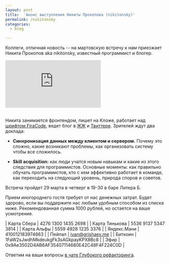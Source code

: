 ```yaml
---
layout: post
title:  'Анонс выступления Никиты Прокопова (nikitonsky)'
permalink: /nikitonsky
categories:
  - blog

---
```


[font]:https://github.com/tonsky/FiraCode
[lj]:http://tonsky.livejournal.com/
[twi]:https://twitter.com/nikitonsky/
[chat]:tg://resolve?domain=deeprefactoring

Коллеги, отличная новость -- на мартовскую встречу к нам приезжает Никита
Прокопов aka nikitonsky, известный программист и блогер.

<div class="col-sm-12 col-md-6 col-lg-6">
    <div class="embed-responsive embed-responsive-16by9">
        <iframe src="https://www.youtube.com/embed/15aazt9fHas" frameborder="0" allowfullscreen></iframe>
    </div>
</div>
<br>

Никита занимается фронтендом, пишет на Кложе, работает над [шрифтом
FiraCode][font], ведет блог в [ЖЖ][lj] и [Твиттере][twi]. Зрителей ждут два
доклада:

- **Синхронизация данных между клиентом и сервером.** Почему это сложно, какие
  возникают проблемы, как организовать систему чтобы все сложилось.

- **Skill acquisition:** как люди учатся новым навыкам и какие из этого
  следствия для программистов. Основные моменты: как правильно обучать
  программистов, кто с кем эффективно работает в команде, как переходить на
  следующий уровень, природа споров и советов.

Встреча пройдет 29 марта в четверг в 19-30 в баре Литера Б.

Прием иногороднего гостя требует от нас денежных затрат. Будет здорово, если вы
поддержите нас любым удобным способом из списка ниже. Рекомендованная сумма 1000
рублей, но остается на ваше усмотрение.

| Карта Сбера    | 4276 1300 1435 2698 |
| Карта Тинькова | 5536 9137 5347 3814 |
| Карта Альфы    | 5559 4928 1235 3376 |
| Яндекс.Мани    | 410012183974663 |
| Пейпал         | ivan@grishaev.me |
| Биткоин        | 1FaW2sJwdhMkdeukgFk3sAGkpayKPX8Bc8 |
| Эфир           | 0x9Ae3502D4AB6AF35407114680E42C48F4F224C0D |

Ответим на ваши вопросы [в чате Глубокого рефакторинга][chat].
